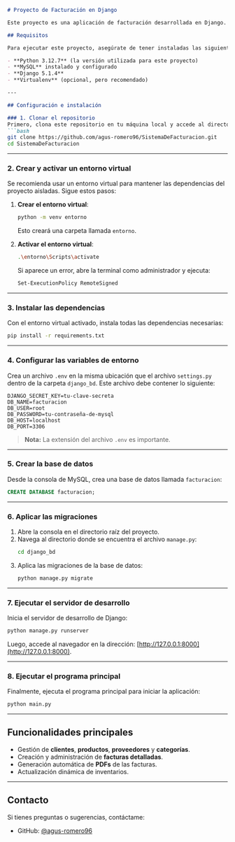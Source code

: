 ```markdown
# Proyecto de Facturación en Django

Este proyecto es una aplicación de facturación desarrollada en Django. Permite gestionar clientes, productos, proveedores, categorías, inventario y facturas. Fue desarrollado como parte de un deber universitario.

## Requisitos

Para ejecutar este proyecto, asegúrate de tener instaladas las siguientes herramientas y configuraciones:

- **Python 3.12.7** (la versión utilizada para este proyecto)
- **MySQL** instalado y configurado
- **Django 5.1.4**
- **Virtualenv** (opcional, pero recomendado)

---

## Configuración e instalación

### 1. Clonar el repositorio
Primero, clona este repositorio en tu máquina local y accede al directorio del proyecto:
```bash
git clone https://github.com/agus-romero96/SistemaDeFacturacion.git
cd SistemaDeFacturacion
```

---

### 2. Crear y activar un entorno virtual
Se recomienda usar un entorno virtual para mantener las dependencias del proyecto aisladas. Sigue estos pasos:

1. **Crear el entorno virtual**:
   ```bash
   python -m venv entorno
   ```
   Esto creará una carpeta llamada `entorno`.

2. **Activar el entorno virtual**:
   ```bash
   .\entorno\Scripts\activate
   ```
   Si aparece un error, abre la terminal como administrador y ejecuta:
   ```bash
   Set-ExecutionPolicy RemoteSigned
   ```

---

### 3. Instalar las dependencias
Con el entorno virtual activado, instala todas las dependencias necesarias:
```bash
pip install -r requirements.txt
```

---

### 4. Configurar las variables de entorno
Crea un archivo `.env` en la misma ubicación que el archivo `settings.py` dentro de la carpeta `django_bd`. Este archivo debe contener lo siguiente:

```plaintext
DJANGO_SECRET_KEY=tu-clave-secreta
DB_NAME=facturacion
DB_USER=root
DB_PASSWORD=tu-contraseña-de-mysql
DB_HOST=localhost
DB_PORT=3306
```

> **Nota:** La extensión del archivo `.env` es importante.

---

### 5. Crear la base de datos
Desde la consola de MySQL, crea una base de datos llamada `facturacion`:
```sql
CREATE DATABASE facturacion;
```

---

### 6. Aplicar las migraciones
1. Abre la consola en el directorio raíz del proyecto.
2. Navega al directorio donde se encuentra el archivo `manage.py`:
   ```bash
   cd django_bd
   ```
3. Aplica las migraciones de la base de datos:
   ```bash
   python manage.py migrate
   ```

---

### 7. Ejecutar el servidor de desarrollo
Inicia el servidor de desarrollo de Django:
```bash
python manage.py runserver
```
Luego, accede al navegador en la dirección: [http://127.0.0.1:8000](http://127.0.0.1:8000).

---

### 8. Ejecutar el programa principal
Finalmente, ejecuta el programa principal para iniciar la aplicación:
```bash
python main.py
```

---

## Funcionalidades principales

- Gestión de **clientes**, **productos**, **proveedores** y **categorías**.
- Creación y administración de **facturas detalladas**.
- Generación automática de **PDFs** de las facturas.
- Actualización dinámica de inventarios.

---

## Contacto

Si tienes preguntas o sugerencias, contáctame:

- GitHub: [@agus-romero96](https://github.com/agus-romero96)
```

